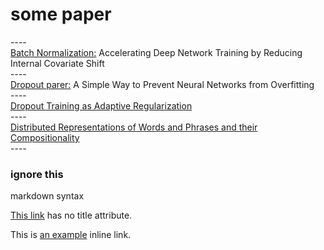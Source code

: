 # some paper
<p>
  ----
  <br>
  <a href="https://arxiv.org/pdf/1502.03167v3.pdf">Batch Normalization:</a>
  Accelerating Deep Network Training by Reducing Internal Covariate Shift
  <br>
  ----
  <br>
  <a href="http://www.cs.toronto.edu/~rsalakhu/papers/srivastava14a.pdf">Dropout parer:</a>
  A Simple Way to Prevent Neural Networks from Overfitting
  <br>
  ----
  <br>
  <a href="http://papers.nips.cc/paper/4882-dropout-training-as-adaptive-regularization.pdf">
    Dropout Training as Adaptive Regularization</a>
  <br>
  ----
  <br>
  <a href="https://arxiv.org/pdf/1310.4546.pdf">
    Distributed Representations of Words and Phrases and their Compositionality</a>
  <br>
  ----

</p>




### ignore this

markdown syntax
<p>
  <a href="https://www.appinn.com/markdown/#link">This link</a> has no title attribute.
</p>
<p>
  This is 
  <a href="https://www.appinn.com/markdown/#link" title="Title">an example</a> 
  inline link.
</p>
